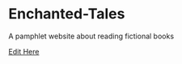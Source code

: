 # Enchanted-Tales
A pamphlet website about reading fictional books

[Edit Here](https://diy-pwa.com/~/gh/nkingra/Enchanted-Tales)

